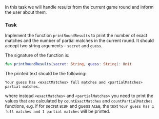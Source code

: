 In this task we will handle results from the current game round and inform the user about them.

### Task

Implement the function `printRoundResults` to
print the number of exact matches and the number of partial matches in the current round.
It should accept two string arguments - `secret` and `guess`.

<div class="hint" title="Push me to see the signature of the printRoundResults function">

The signature of the function is:
```kotlin
fun printRoundResults(secret: String, guess: String): Unit
```
</div>

The printed text should be the following:

```text
Your guess has <exactMatches> full matches and <partialMatches> partial matches.
```

where instead `<exactMatches>` and `<partialMatches>` you need to print the values that are calculated by `countExactMatches` and `countPartialMatches` functions, e.g. 
if for secret `BCDF` and guess `ACEB`,
the text `Your guess has 1 full matches and 1 partial matches` will be printed.